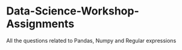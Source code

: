 # Data-Science-Workshop-Assignments
All the questions related to Pandas, Numpy and Regular expressions
